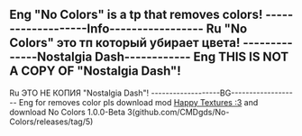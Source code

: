 Eng
"No Colors" is a tp that removes colors!
-------------------Info-----------------
Ru
"No Colors" это тп который убирает цвета!
--------------Nostalgia Dash------------
Eng
THIS IS NOT A COPY OF "Nostalgia Dash"!
----------------------------------------
Ru
ЭТО НЕ КОПИЯ "Nostalgia Dash"!
-------------------BG-------------------
Eng
for removes color pls download mod [Happy Textures :3](geode-sdk.org/mods/alphalaneous.happy_textures) and download No Colors 1.0.0-Beta 3(github.com/CMDgds/No-Colors/releases/tag/5)
